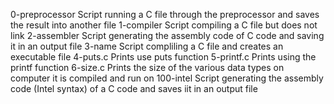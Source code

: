 0-preprocessor Script running a C file through the preprocessor and saves the result into another file
1-compiler Script compiling a C file but does not link
2-assembler Script generating the assembly code of C code and saving it in an output file 
3-name Script compliling a C file and creates an executable file
4-puts.c Prints use puts function 
5-printf.c Prints using the printf function
6-size.c Prints the size of the various data types on computer it is compiled and run on 
100-intel Script generating the assembly code (Intel syntax) of a C code and saves iit in an output file
